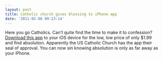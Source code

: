 ```yaml
---
layout: post
title: Catholic church gives blessing to iPhone app
date: '2011-02-08 09:23:14'
---
```


Here you go Catholics. Can’t quite find the time to make it to confession? [Download this app](http://itunes.apple.com/us/app/confession-a-roman-catholic/id416019676?mt=8&ls=1) to your iOS device for the low, low price of only $1.99 and find absolution. Apparently the US Catholic Church has the app their seal of approval. You can now sin knowing absolution is only as far away as your iPhone.